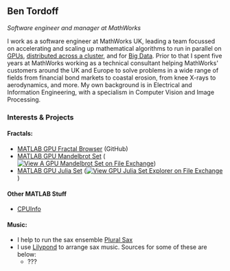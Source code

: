 ## Ben Tordoff

_Software engineer and manager at MathWorks_

I work as a software engineer at MathWorks UK, leading a team focussed on accelerating and scaling up mathematical algorithms to run in parallel on [GPUs](https://www.mathworks.com/help/parallel-computing/gpu-computing.html), [distributed across a cluster](https://www.mathworks.com/help/parallel-computing/distributed-arrays.html), and for [Big Data](https://www.mathworks.com/help/parallel-computing/tall-arrays-and-mapreduce.html). Prior to that I spent five years at MathWorks working as a technical consultant helping MathWorks' customers around the UK and Europe to solve problems in a wide range of fields from financial bond markets to coastal erosion, from knee X-rays to aerodynamics, and more. My own background is in Electrical and Information Engineering, with a specialism in Computer Vision and Image Processing.

### Interests & Projects

#### Fractals: ####
* [MATLAB GPU Fractal Browser](https://github.com/BJTor/GPU-Fractal-Explorer) (GitHub)
* [MATLAB GPU Mandelbrot Set](https://github.com/BJTor/GPU-Mandelbrot-Set) ([![View A GPU Mandelbrot Set on File Exchange](https://www.mathworks.com/matlabcentral/images/matlab-file-exchange.svg)](https://uk.mathworks.com/matlabcentral/fileexchange/30988-a-gpu-mandelbrot-set))
* [MATLAB GPU Julia Set](https://github.com/BJTor/GPU-Julia-Set) ([![View GPU Julia Set Explorer on File Exchange](https://www.mathworks.com/matlabcentral/images/matlab-file-exchange.svg)](https://uk.mathworks.com/matlabcentral/fileexchange/33201-gpu-julia-set-explorer))
   
#### Other MATLAB Stuff ####
* [CPUInfo](https://github.com/BJTor/CPUInfo)
   
#### Music: ####
* I help to run the sax ensemble [Plural Sax](https://pluralsax.com)
* I use [Lilypond](http://lilypond.org) to arrange sax music. Sources for some of these are below:
   * ???
